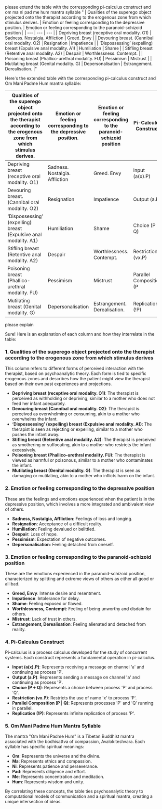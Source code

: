 please extend the table with the corresponding pi-calculus construct and om ma ni pad me hum mantra syllable  "
| Qualities of the superego object projected onto the therapist according to the erogenous zone from which stimulus derives. | Emotion or feeling corresponding to the depressive position. | Emotion or feeling corresponding to the paranoid-schizoid position |
| --- | --- | --- |
| Depriving breast (receptive oral modality. O1) | Sadness. Nostalgia.  Affliction | Greed. Envy |
| Devouring breast. (Cannibal oral modality. O2) | Resignation | Impatience |
| ‘Dispossessing’ (expelling) breast (Expulsive anal modality. A1) | Humiliation | Shame |
| Stifling breast (Retentive anal modality. A2) | Despair | Worthlessness. Contempt. |
| Poisoning breast (Phallico-urethral modality. FU) | Pessimism | Mistrust |
| Mutilating breast (Genital modality. G) | Depersonalisation | Estrangement. Derealisation. |" 

Here's the extended table with the corresponding pi-calculus construct and Om Mani Padme Hum mantra syllable:

| Qualities of the superego object projected onto the therapist according to the erogenous zone from which stimulus derives. | Emotion or feeling corresponding to the depressive position. | Emotion or feeling corresponding to the paranoid-schizoid position | Pi-Calculus Construct | Om Mani Padme Hum Mantra Syllable |
| --- | --- | --- | --- | --- |
| Depriving breast (receptive oral modality. O1) | Sadness. Nostalgia. Affliction | Greed. Envy | Input (a(x).P) | Om |
| Devouring breast. (Cannibal oral modality. O2) | Resignation | Impatience | Output (a<y>.P) | Ma |
| ‘Dispossessing’ (expelling) breast (Expulsive anal modality. A1) | Humiliation | Shame | Choice (P + Q) | Ni |
| Stifling breast (Retentive anal modality. A2) | Despair | Worthlessness. Contempt. | Restriction (νx.P) | Pad |
| Poisoning breast (Phallico-urethral modality. FU) | Pessimism | Mistrust | Parallel Composition (P | Q) | Me |
| Mutilating breast (Genital modality. G) | Depersonalisation | Estrangement. Derealisation. | Replication (!P) | Hum |


please explain

Sure! Here is an explanation of each column and how they interrelate in the table:

### 1. Qualities of the superego object projected onto the therapist according to the erogenous zone from which stimulus derives

This column refers to different forms of perceived interaction with the therapist, based on psychoanalytic theory. Each form is tied to specific erogenous zones and describes how the patient might view the therapist based on their own past experiences and projections.

- **Depriving breast (receptive oral modality. O1)**: The therapist is perceived as withholding or depriving, similar to a mother who does not feed her infant adequately.
- **Devouring breast (Cannibal oral modality. O2)**: The therapist is perceived as overwhelming or consuming, akin to a mother who overwhelms the infant.
- **‘Dispossessing’ (expelling) breast (Expulsive anal modality. A1)**: The therapist is seen as rejecting or expelling, similar to a mother who pushes the infant away.
- **Stifling breast (Retentive anal modality. A2)**: The therapist is perceived as smothering or suffocating, akin to a mother who restricts the infant excessively.
- **Poisoning breast (Phallico-urethral modality. FU)**: The therapist is viewed as harmful or poisonous, similar to a mother who contaminates the infant.
- **Mutilating breast (Genital modality. G)**: The therapist is seen as damaging or mutilating, akin to a mother who inflicts harm on the infant.

### 2. Emotion or feeling corresponding to the depressive position

These are the feelings and emotions experienced when the patient is in the depressive position, which involves a more integrated and ambivalent view of others.

- **Sadness, Nostalgia, Affliction**: Feelings of loss and longing.
- **Resignation**: Acceptance of a difficult reality.
- **Humiliation**: Feeling devalued or belittled.
- **Despair**: Loss of hope.
- **Pessimism**: Expectation of negative outcomes.
- **Depersonalisation**: Feeling detached from oneself.

### 3. Emotion or feeling corresponding to the paranoid-schizoid position

These are the emotions experienced in the paranoid-schizoid position, characterized by splitting and extreme views of others as either all good or all bad.

- **Greed, Envy**: Intense desire and resentment.
- **Impatience**: Intolerance for delay.
- **Shame**: Feeling exposed or flawed.
- **Worthlessness, Contempt**: Feeling of being unworthy and disdain for others.
- **Mistrust**: Lack of trust in others.
- **Estrangement, Derealisation**: Feeling alienated and detached from reality.

### 4. Pi-Calculus Construct

Pi-calculus is a process calculus developed for the study of concurrent systems. Each construct represents a fundamental operation in pi-calculus.

- **Input (a(x).P)**: Represents receiving a message on channel 'a' and continuing as process 'P'.
- **Output (a<y>.P)**: Represents sending a message on channel 'a' and continuing as process 'P'.
- **Choice (P + Q)**: Represents a choice between process 'P' and process 'Q'.
- **Restriction (νx.P)**: Restricts the use of name 'x' to process 'P'.
- **Parallel Composition (P | Q)**: Represents processes 'P' and 'Q' running in parallel.
- **Replication (!P)**: Represents infinite replication of process 'P'.

### 5. Om Mani Padme Hum Mantra Syllable

The mantra "Om Mani Padme Hum" is a Tibetan Buddhist mantra associated with the bodhisattva of compassion, Avalokiteshvara. Each syllable has specific spiritual meanings:

- **Om**: Represents the universe and the divine.
- **Ma**: Represents ethics and compassion.
- **Ni**: Represents patience and perseverance.
- **Pad**: Represents diligence and effort.
- **Me**: Represents concentration and meditation.
- **Hum**: Represents wisdom and unity.

By correlating these concepts, the table ties psychoanalytic theory to computational models of communication and a spiritual mantra, creating a unique intersection of ideas.
